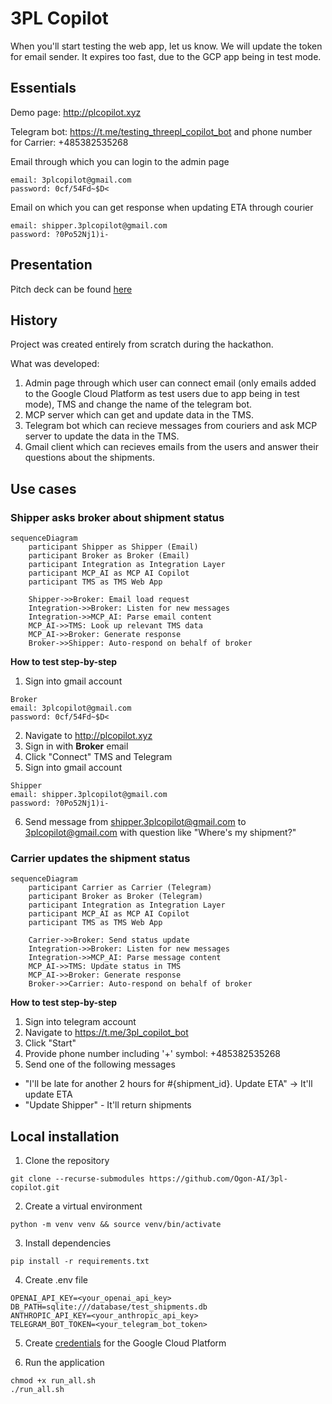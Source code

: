 # 3PL Copilot

When you'll start testing the web app, let us know. We will update the token for email sender. 
It expires too fast, due to the GCP app being in test mode.

## Essentials

Demo page: http://plcopilot.xyz

Telegram bot: https://t.me/testing_threepl_copilot_bot and phone number for Carrier: +485382535268

Email through which you can login to the admin page

```
email: 3plcopilot@gmail.com
password: 0cf/54Fd~$D<
```

Email on which you can get response when updating ETA through courier

```
email: shipper.3plcopilot@gmail.com
password: ?0Po52Nj1)i-
```

## Presentation

Pitch deck can be found [here](presentation.pdf)


## History

Project was created entirely from scratch during the hackathon.

What was developed:

1. Admin page through which user can connect email (only emails added to the Google Cloud Platform as test users due to app being in test mode), TMS and change the name of the telegram bot.
2. MCP server which can get and update data in the TMS.
3. Telegram bot which can recieve messages from couriers and ask MCP server to update the data in the TMS.
4. Gmail client which can recieves emails from the users and answer their questions about the shipments.

## Use cases

### Shipper asks broker about shipment status

```mermaid
sequenceDiagram
    participant Shipper as Shipper (Email)
    participant Broker as Broker (Email)
    participant Integration as Integration Layer
    participant MCP_AI as MCP AI Copilot
    participant TMS as TMS Web App

    Shipper->>Broker: Email load request
    Integration->>Broker: Listen for new messages
    Integration->>MCP_AI: Parse email content
    MCP_AI->>TMS: Look up relevant TMS data
    MCP_AI->>Broker: Generate response
    Broker->>Shipper: Auto-respond on behalf of broker
```
**How to test step-by-step**
1. Sign into gmail account
```
Broker
email: 3plcopilot@gmail.com
password: 0cf/54Fd~$D<
```
2. Navigate to http://plcopilot.xyz
3. Sign in with **Broker** email
4. Click "Connect" TMS and Telegram
5. Sign into gmail account
```
Shipper
email: shipper.3plcopilot@gmail.com
password: ?0Po52Nj1)i-
```
6. Send message from shipper.3plcopilot@gmail.com to 3plcopilot@gmail.com with question like "Where's my shipment?"

### Carrier updates the shipment status 

```mermaid
sequenceDiagram
    participant Carrier as Carrier (Telegram)
    participant Broker as Broker (Telegram)
    participant Integration as Integration Layer
    participant MCP_AI as MCP AI Copilot
    participant TMS as TMS Web App

    Carrier->>Broker: Send status update
    Integration->>Broker: Listen for new messages
    Integration->>MCP_AI: Parse message content
    MCP_AI->>TMS: Update status in TMS
    MCP_AI->>Broker: Generate response
    Broker->>Carrier: Auto-respond on behalf of broker
```
**How to test step-by-step**
1. Sign into telegram account
2. Navigate to https://t.me/3pl_copilot_bot
3. Click "Start"
4. Provide phone number including '+' symbol: +485382535268
5. Send one of the following messages
- "I'll be late for another 2 hours for #{shipment_id}. Update ETA" -> It'll update ETA
- "Update Shipper" - It'll return shipments 
## Local installation

1. Clone the repository

```
git clone --recurse-submodules https://github.com/Ogon-AI/3pl-copilot.git
```

2. Create a virtual environment

```
python -m venv venv && source venv/bin/activate
```

3. Install dependencies

```
pip install -r requirements.txt
```

4. Create .env file


```
OPENAI_API_KEY=<your_openai_api_key>
DB_PATH=sqlite:///database/test_shipments.db
ANTHROPIC_API_KEY=<your_anthropic_api_key>
TELEGRAM_BOT_TOKEN=<your_telegram_bot_token>
```

5. Create [credentials](https://developers.google.com/workspace/gmail/api/quickstart/python) for the Google Cloud Platform


6. Run the application

```
chmod +x run_all.sh
./run_all.sh
```
